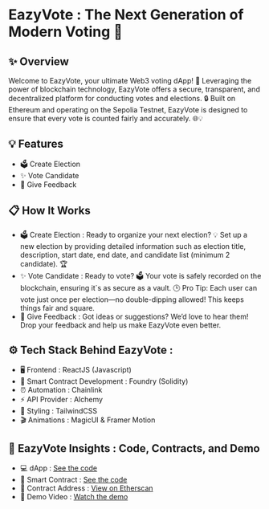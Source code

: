 # EazyVote : The Next Generation of Modern Voting 🚀
## ✨ Overview
Welcome to EazyVote, your ultimate Web3 voting dApp! 🎉 Leveraging the power of blockchain technology, EazyVote offers a secure, transparent, and decentralized platform for conducting votes and elections. 🔒 Built on Ethereum and operating on the Sepolia Testnet, EazyVote is designed to ensure that every vote is counted fairly and accurately. 🌐💡

## 💡 Features
- 🗳️ Create Election
- ✨ Vote Candidate
- 📝 Give Feedback

## 📋 How It Works
- 🗳️ Create Election : Ready to organize your next election? 💡 Set up a new election by providing detailed information such as election title, description, start date, end date, and candidate list (minimum 2 candidate). 🏆
- ✨ Vote Candidate : Ready to vote? 🗳️ Your vote is safely recorded on the blockchain, ensuring it`s as secure as a vault. 🕒 Pro Tip: Each user can vote just once per election—no double-dipping allowed! This keeps things fair and square.
- 📝 Give Feedback : Got ideas or suggestions? We’d love to hear them! Drop your feedback and help us make EazyVote even better.

## ⚙️ Tech Stack Behind EazyVote : 
- 🖥️ Frontend : ReactJS (Javascript)
- 🔧 Smart Contract Development : Foundry (Solidity)
- ⏰ Automation : Chainlink
- ⚡ API Provider : Alchemy
- 🎨 Styling : TailwindCSS
- 🎬 Animations : MagicUI & Framer Motion

## 🚀 EazyVote Insights : Code, Contracts, and Demo 
- 💻 dApp : [See the code](https://github.com/yebology/eazyvote-dapp.git)
- 🔧 Smart Contract :  [See the code](https://github.com/yebology/eazyvote-smartcontract.git)
- 📜 Contract Address : [View on Etherscan](https://sepolia.etherscan.io/address/0xFC574e430206Abc8C2BB2519A97a7F8C3984B1be)
- 🎥 Demo Video : [Watch the demo](https://drive.google.com/file/d/1wSIji8K96wi9t8jzBhqoU3MS7C4FYzB6/view) 
